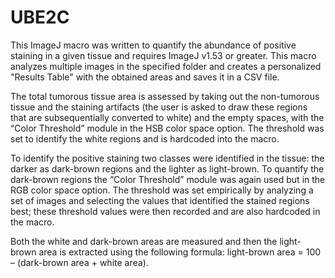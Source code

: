 # UBE2C
This ImageJ macro was written to quantify the abundance of positive staining in a given tissue and requires ImageJ v1.53 or greater. This macro analyzes multiple images in the specified folder and creates a personalized "Results Table" with the obtained areas and saves it in a CSV file.

The total tumorous tissue area is assessed by taking out the non-tumorous tissue and the staining artifacts (the user is asked to draw these regions that are subsequentially converted to white) and the empty spaces, with the “Color Threshold” module in the HSB color space option. The threshold was set to identify the white regions and is hardcoded into the macro. 

To identify the positive staining two classes were identified in the tissue: the darker as dark-brown regions and the lighter as light-brown. To quantify the dark-brown regions the “Color Threshold” module was again used but in the RGB color space option. The threshold was set empirically by analyzing a set of images and selecting the values that identified the stained regions best; these threshold values were then recorded and are also hardcoded in the macro. 

Both the white and dark-brown areas are measured and then the light-brown area is extracted using the following formula: light-brown area = 100 – (dark-brown area + white area). 

